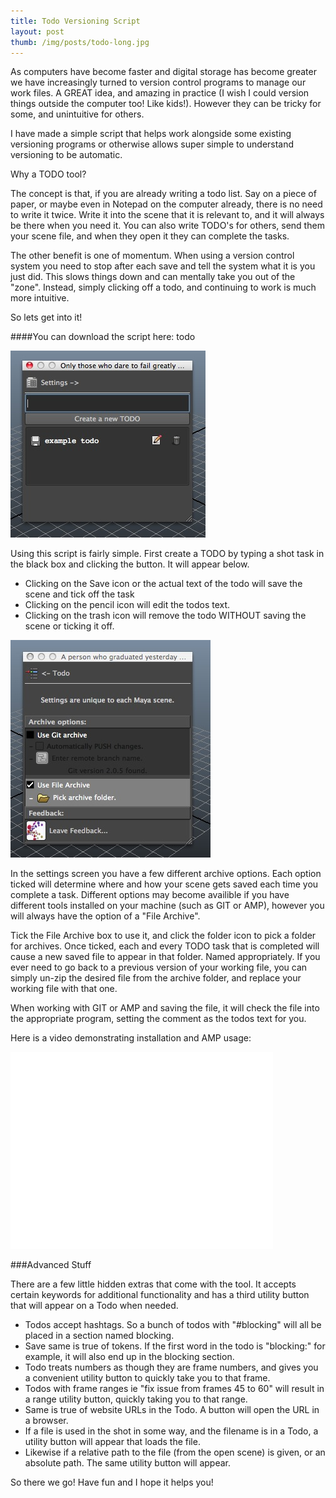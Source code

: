 ```yaml
---
title: Todo Versioning Script
layout: post
thumb: /img/posts/todo-long.jpg
---
```


As computers have become faster and digital storage has become greater we have increasingly turned to version control programs to manage our work files. A GREAT idea, and amazing in practice (I wish I could version things outside the computer too! Like kids!). However they can be tricky for some, and unintuitive for others.

I have made a simple script that helps work alongside some existing versioning programs or otherwise allows super simple to understand versioning to be automatic.

Why a TODO tool?

The concept is that, if you are already writing a todo list. Say on a piece of paper, or maybe even in Notepad on the computer already, there is no need to write it twice. Write it into the scene that it is relevant to, and it will always be there when you need it. You can also write TODO's for others, send them your scene file, and when they open it they can complete the tasks.

The other benefit is one of momentum. When using a version control system you need to stop after each save and tell the system what it is you just did. This slows things down and can mentally take you out of the "zone". Instead, simply clicking off a todo, and continuing to work is much more intuitive.

So lets get into it!

####You can download the script here: <download>todo</download>


![main screen](/img/posts/todo-script-main.jpg)

Using this script is fairly simple. First create a TODO by typing a shot task in the black box and clicking the button. It will appear below.

* Clicking on the Save icon or the actual text of the todo will save the scene and tick off the task
* Clicking on the pencil icon will edit the todos text.
* Clicking on the trash icon will remove the todo WITHOUT saving the scene or ticking it off.

![settings screen](/img/posts/todo-script-settings.jpg)

In the settings screen you have a few different archive options. Each option ticked will determine where and how your scene gets saved each time you complete a task. Different options may become availible if you have different tools installed on your machine (such as GIT or AMP), however you will always have the option of a "File Archive".

Tick the File Archive box to use it, and click the folder icon to pick a folder for archives. Once ticked, each and every TODO task that is completed will cause a new saved file to appear in that folder. Named appropriately. If you ever need to go back to a previous version of your working file, you can simply un-zip the desired file from the archive folder, and replace your working file with that one.

When working with GIT or AMP and saving the file, it will check the file into the appropriate program, setting the comment as the todos text for you.

Here is a video demonstrating installation and AMP usage:

<div class="js-video [vimeo, widescreen]"><iframe width="420" height="315" src="//www.youtube-nocookie.com/embed/fS2wIXnUBEU?rel=0" frameborder="0" allowfullscreen></iframe></div>

###Advanced Stuff

There are a few little hidden extras that come with the tool. It accepts certain keywords for additional functionality and has a third utility button that will appear on a Todo when needed.

* Todos accept hashtags. So a bunch of todos with "#blocking" will all be placed in a section named blocking.
* Save same is true of tokens. If the first word in the todo is "blocking:" for example, it will also end up in the blocking section.
* Todo treats numbers as though they are frame numbers, and gives you a convenient utility button to quickly take you to that frame.
* Todos with frame ranges ie "fix issue from frames 45 to 60" will result in a range utility button, quickly taking you to that range.
* Same is true of website URLs in the Todo. A button will open the URL in a browser.
* If a file is used in the shot in some way, and the filename is in a Todo, a utility button will appear that loads the file.
* Likewise if a relative path to the file (from the open scene) is given, or an absolute path. The same utility button will appear.

<div class="centered">So there we go! Have fun and I hope it helps you!</div>


